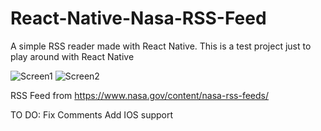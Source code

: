 # React-Native-Nasa-RSS-Feed

A simple RSS reader made with React Native.
This is a test project just to play around with React Native

![Screen1](http://i.imgur.com/1TcNz5J.jpg)
![Screen2](http://i.imgur.com/n9tX5UM.jpg)

RSS Feed from https://www.nasa.gov/content/nasa-rss-feeds/


TO DO:
Fix Comments
Add IOS support
